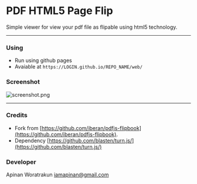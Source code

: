 # PDF HTML5 Page Flip

Simple viewer for view your pdf file as flipable using html5 technology.

--- 
### Using
* Run using github pages
* Avaiable at `https://LOGIN.github.io/REPO_NAME/web/`

### Screenshot
![screenshot.png](screenshot.png)

---
### Credits
* Fork from [https://github.com/iberan/pdfjs-flipbook](https://github.com/iberan/pdfjs-flipbook).  
* Dependency [https://github.com/blasten/turn.js/](https://github.com/blasten/turn.js/)

### Developer
Apinan Woratrakun [iamapinan@gmail.com](mailto:iamapinan@gmail.com)
